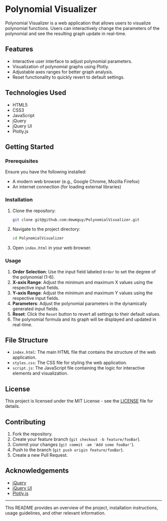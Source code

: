# Polynomial Visualizer

Polynomial Visualizer is a web application that allows users to visualize polynomial functions. Users can interactively change the parameters of the polynomial and see the resulting graph update in real-time.

## Features

- Interactive user interface to adjust polynomial parameters.
- Visualization of polynomial graphs using Plotly.
- Adjustable axes ranges for better graph analysis.
- Reset functionality to quickly revert to default settings.

## Technologies Used

- HTML5
- CSS3
- JavaScript
- jQuery
- jQuery UI
- Plotly.js

## Getting Started

### Prerequisites

Ensure you have the following installed:

- A modern web browser (e.g., Google Chrome, Mozilla Firefox)
- An internet connection (for loading external libraries)

### Installation

1. Clone the repository:

   ```bash
   git clone git@github.com:dewmguy/PolynomialVisualizer.git
   ```

2. Navigate to the project directory:

   ```bash
   cd PolynomialVisualizer
   ```

3. Open `index.html` in your web browser.

### Usage

1. **Order Selection**: Use the input field labeled `Order` to set the degree of the polynomial (1-6).
2. **X-axis Range**: Adjust the minimum and maximum X values using the respective input fields.
3. **Y-axis Range**: Adjust the minimum and maximum Y values using the respective input fields.
4. **Parameters**: Adjust the polynomial parameters in the dynamically generated input fields.
5. **Reset**: Click the `Reset` button to revert all settings to their default values.
6. The polynomial formula and its graph will be displayed and updated in real-time.

## File Structure

- `index.html`: The main HTML file that contains the structure of the web application.
- `styles.css`: The CSS file for styling the web application.
- `script.js`: The JavaScript file containing the logic for interactive elements and visualization.

## License

This project is licensed under the MIT License - see the [LICENSE](LICENSE) file for details.

## Contributing

1. Fork the repository.
2. Create your feature branch (`git checkout -b feature/fooBar`).
3. Commit your changes (`git commit -am 'Add some fooBar'`).
4. Push to the branch (`git push origin feature/fooBar`).
5. Create a new Pull Request.

## Acknowledgements

- [jQuery](https://jquery.com/)
- [jQuery UI](https://jqueryui.com/)
- [Plotly.js](https://plotly.com/javascript/)

---

This README provides an overview of the project, installation instructions, usage guidelines, and other relevant information.
